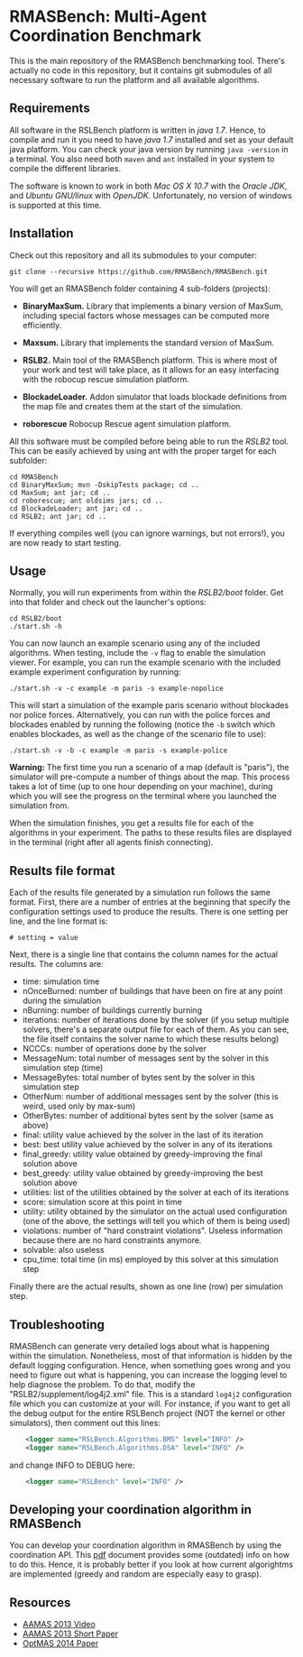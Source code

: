 RMASBench: Multi-Agent Coordination Benchmark
=============================================

This is the main repository of the RMASBench benchmarking tool. There's actually no code in this repository, but it contains git submodules of all necessary software to run the platform and all available algorithms.

Requirements
------------

All software in the RSLBench platform is written in *java 1.7*. Hence, to compile and run it you need to have *java 1.7* installed and set as your default java platform. You can check your java version by running `java -version` in a terminal. You also need both `maven` and `ant` installed in your system to compile the different libraries.

The software is known to work in both *Mac OS X 10.7* with the *Oracle JDK*, and *Ubuntu GNU/linux* with *OpenJDK*. Unfortunately, no version of windows is supported at this time.

Installation
------------

Check out this repository and all its submodules to your computer:

    git clone --recursive https://github.com/RMASBench/RMASBench.git

You will get an RMASBench folder containing 4 sub-folders (projects):

- **BinaryMaxSum.** 
    Library that implements a binary version of MaxSum, including special factors whose messages can be computed more efficiently.

- **Maxsum.**
    Library that implements the standard version of MaxSum.

- **RSLB2.**
    Main tool of the RMASBench platform. This is where most of your work and test will take place, as it allows for an easy interfacing with the robocup rescue simulation platform.

- **BlockadeLoader.**
    Addon simulator that loads blockade definitions from the map file and creates them at the start of the simulation.

- **roborescue**
    Robocup Rescue agent simulation platform.

All this software must be compiled before being able to run the *RSLB2* tool. This can be easily achieved by using ant with the proper target for each subfolder:

    cd RMASBench
    cd BinaryMaxSum; mvn -DskipTests package; cd ..
    cd MaxSum; ant jar; cd ..
    cd roborescue; ant oldsims jars; cd ..
    cd BlockadeLoader; ant jar; cd ..
    cd RSLB2; ant jar; cd ..

If everything compiles well (you can ignore warnings, but not errors!), you are now ready to
start testing. 


Usage
-----

Normally, you will run experiments from within the *RSLB2/boot* folder. Get into that folder and check out the launcher's options:

    cd RSLB2/boot
    ./start.sh -h

You can now launch an example scenario using any of the included algorithms. When testing, include the `-v` flag to enable the simulation viewer. For example, you can run the example scenario with the included example experiment configuration by running:

    ./start.sh -v -c example -m paris -s example-nopolice

This will start a simulation of the example paris scenario without blockades nor police forces. Alternatively, you can run with the police forces and blockades enabled by running the following (notice the `-b` switch which enables blockades, as well as the change of the scenario file to use):

    ./start.sh -v -b -c example -m paris -s example-police

**Warning:** The first time you run a scenario of a map (default is "paris"), the simulator will pre-compute a number of things about the map. This process takes a lot of time (up to one hour depending on your machine), during which you will see the progress on the terminal where you launched the simulation from.

When the simulation finishes, you get a results file for each of the algorithms in your experiment. The paths to these results files are displayed in the terminal (right after all agents finish connecting).


Results file format
-------------------

Each of the results file generated by a simulation run follows the same format. First, there are a number of entries at the beginning that specify the configuration settings used to produce the results. There is one setting per line, and the line format is:

    # setting = value

Next, there is a single line that contains the column names for the actual results. The columns are:

- time: simulation time
- nOnceBurned: number of buildings that have been on fire at any point during the simulation
- nBurning: number of buildings currently burning
- iterations: number of iterations done by the solver (if you setup multiple solvers, there's a separate output file for each of them. As you can see, the file itself contains the solver name to which these results belong)
- NCCCs: number of operations done by the solver
- MessageNum: total number of messages sent by the solver in this simulation step (time)
- MessageBytes: total number of bytes sent by the solver in this simulation step
- OtherNum: number of additional messages sent by the solver (this is weird, used only by max-sum)
- OtherBytes: number of additional bytes sent by the solver (same as above)
- final: utility value achieved by the solver in the last of its iteration
- best: best utility value achieved by the solver in any of its iterations
- final_greedy: utility value obtained by greedy-improving the final solution above
- best_greedy: utility value obtained by greedy-improving the best solution above
- utilities: list of the utilities obtained by the solver at each of its iterations
- score: simulation score at this point in time
- utility: utility obtained by the simulator on the actual used configuration (one of the above, the settings will tell you which of them is being used)
- violations: number of "hard constraint violations". Useless information because there are no hard constraints anymore.
- solvable: also useless
- cpu_time: total time (in ms) employed by this solver at this simulation step

Finally there are the actual results, shown as one line (row) per simulation step.


Troubleshooting
---------------

RMASBench can generate very detailed logs about what is happening within the simulation. Nonetheless, most of that information is hidden by the default logging configuration. Hence, when something goes wrong and you need to figure out what is happening, you can increase the logging level to help diagnose the problem. To do that, modify the "RSLB2/supplement/log4j2.xml" file. This is a standard `log4j2` configuration file which you can customize at your will. For instance, if you want to get all the debug output for the entire RSLBench project (NOT the kernel or other simulators), then comment out this lines:

```xml
    <logger name="RSLBench.Algorithms.BMS" level="INFO" />
    <logger name="RSLBench.Algorithms.DSA" level="INFO" />
```

and change INFO to DEBUG here:

```xml
    <logger name="RSLBench" level="INFO" />
```

Developing your coordination algorithm in RMASBench
---------------------------------------------

You can develop your coordination algorithm in RMASBench by using the coordination API.
This [pdf](https://github.com/RMASBench/RSLB2/raw/master/docs/rmas_benchmark.pdf) document provides some (outdated) info on how to do this. Hence, it is probably better if you look at how current algorightms are implemented (greedy and random are especially easy to grasp).

Resources
--------

* [AAMAS 2013 Video](https://www.youtube.com/watch?v=39y6tkhv5O4)
* [AAMAS 2013 Short Paper](http://www.ifaamas.org/Proceedings/aamas2013/docs/p1195.pdf)
* [OptMAS 2014 Paper](http://www.cs.nmsu.edu/~wyeoh/optmas-dcr2014/docs/optmasdcr2014_submission_9.pdf)
